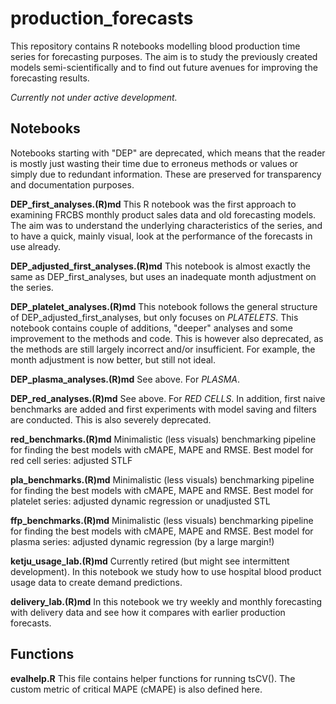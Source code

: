 # production_forecasts
This repository contains R notebooks modelling blood production time series for forecasting purposes. The aim is to study the previously created models semi-scientifically and to find out future avenues for improving the forecasting results.

_Currently not under active development._

## Notebooks
Notebooks starting with "DEP" are deprecated, which means that the reader is mostly just wasting their time due to erroneus methods or values or simply due to redundant information. These are preserved for transparency and documentation purposes.

**DEP_first_analyses.(R)md**
This R notebook was the first approach to examining FRCBS monthly product sales data and old forecasting models. The aim was to understand the underlying characteristics of the series, and to have a quick, mainly visual, look at the performance of the forecasts in use already.

**DEP_adjusted_first_analyses.(R)md**
This notebook is almost exactly the same as DEP_first_analyses, but uses an inadequate month adjustment on the series.

**DEP_platelet_analyses.(R)md**
This notebook follows the general structure of DEP_adjusted_first_analyses, but only focuses on *PLATELETS*. This notebook contains couple of additions, "deeper" analyses and some improvement to the methods and code. This is however also deprecated, as the methods are still largely incorrect and/or insufficient. For example, the month adjustment is now better, but still not ideal.

**DEP_plasma_analyses.(R)md**
See above. For *PLASMA*.

**DEP_red_analyses.(R)md**
See above. For *RED CELLS*. In addition, first naive benchmarks are added and first experiments with model saving and filters are conducted. This is also severely deprecated.

**red_benchmarks.(R)md**
Minimalistic (less visuals) benchmarking pipeline for finding the best models with cMAPE, MAPE and RMSE.
Best model for red cell series: adjusted STLF

**pla_benchmarks.(R)md**
Minimalistic (less visuals) benchmarking pipeline for finding the best models with cMAPE, MAPE and RMSE.
Best model for platelet series: adjusted dynamic regression or unadjusted STL

**ffp_benchmarks.(R)md**
Minimalistic (less visuals) benchmarking pipeline for finding the best models with cMAPE, MAPE and RMSE.
Best model for plasma series: adjusted dynamic regression (by a large margin!)

**ketju_usage_lab.(R)md**
Currently retired (but might see intermittent development). In this notebook we study how to use hospital blood product usage data to create demand predictions.

**delivery_lab.(R)md**
In this notebook we try weekly and monthly forecasting with delivery data and see how it compares with earlier production forecasts.

## Functions

**evalhelp.R**
This file contains helper functions for running tsCV(). The custom metric of critical MAPE (cMAPE) is also defined here.
